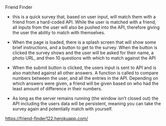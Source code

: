 Friend Finder
- this is a quick survey that, based on user input, will match them with a friend from a hard-coded API. While the user is matched with a friend, all inputs from the user will also be pushed into the API, therefore giving the user the ability to match with themselves.

- When the page is loaded, there is a splash screen that will show some brief instructions, and a button to get to the survey. When the button is clicked the survey shows and the user will be asked for their name, a photo URL, and then 10 questions with which to match against the API

- When the submit button is clicked, the users input is sent to API and is also matched against all other answers. A function is called to compare numbers between the user, and all the entries in the API. Depending on which answers were given, a friend will be given based on who had the least amount of difference in their numbers.

- As long as the server remains running (the window isn't closed out) the API including the users data will be persistent, meaning you can take the survey again and potentially match with yourself.


https://friend-finder122.herokuapp.com/